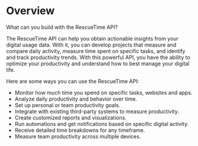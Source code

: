 # Overview

What can you build with the RescueTime API?

The RescueTime API can help you obtain actionable insights from your digital usage data. With it, you can develop projects that measure and compare daily activity, measure time spent on specific tasks, and identify and track productivity trends. With this powerful API, you have the ability to optimize your productivity and understand how to best manage your digital life.

Here are some ways you can use the RescueTime API:

- Monitor how much time you spend on specific tasks, websites and apps.
- Analyze daily productivity and behavior over time.
- Set up personal or team productivity goals.
- Integrate with existing third-party systems to measure productivity.
- Create customized reports and visualizations.
- Run automations and get notifications based on specific digital activity.
- Receive detailed time breakdowns for any timeframe.
- Measure team productivity across multiple devices.
